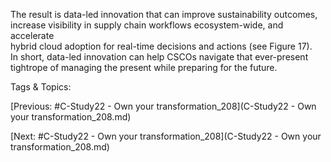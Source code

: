 The result is data-led innovation that can improve sustainability outcomes, 
increase visibility in supply chain workflows ecosystem-wide, and accelerate  
hybrid cloud adoption for real-time decisions and actions (see Figure 17).  
In short, data-led innovation can help CSCOs navigate that ever-present  
tightrope of managing the present while preparing for the future.

   Tags & Topics:
   

[Previous: #C-Study22 - Own your transformation_208](C-Study22 - Own your transformation_208.md)

[Next: #C-Study22 - Own your transformation_208](C-Study22 - Own your transformation_208.md)